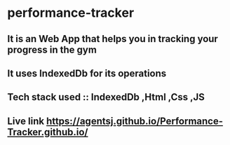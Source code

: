 # performance-tracker
## It is an Web App that helps you in tracking your progress in the gym 
## It uses IndexedDb for its operations

## Tech stack used :: IndexedDb ,Html ,Css ,JS
## Live link https://agentsj.github.io/Performance-Tracker.github.io/
